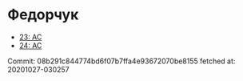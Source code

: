 # Федорчук
- [23: AC](23.md)
- [24: AC](24.md)

Commit: 08b291c844774bd6f07b7ffa4e93672070be8155
 fetched at: 20201027-030257
